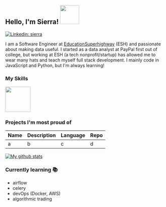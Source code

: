 ## Hello, I'm Sierra! <img src='https://media.giphy.com/media/7uhrpnv9mibtyFHR0l/giphy.gif' height='60px' />

[![Linkedin: sierra](https://img.shields.io/badge/-sierra-blue?style=flat-square&logo=Linkedin&logoColor=white&link=https://www.linkedin.com/in/scostanza/)](https://www.linkedin.com/in/scostanza/)

I am a Software Engineer at [EducationSuperhighway](https://www.educationsuperhighway.org/) (ESH) and passionate about making data useful. I started as a data analyst at PayPal first out of college, but working at ESH (a tech nonprofit/startup) has allowed me to wear many hats and teach myself full stack development. I mainly code in JavaScript and Python, but I'm always learning!

### My Skills
<img src='https://media.giphy.com/media/MXoyvLVaXqYbi6KUhu/giphy.gif' height='80px' />

### Projects I'm most proud of
| Name            | Description                                                         | Language      | Repo                                                      |
| --------------- | ------------------------------------------------------------------- | ------------- | ------------------------------------------------------ |
|     a   |                     b              |       c       |   d

<a href="https://github.com/anuraghazra/github-readme-stats">
  <img align="center" src="https://github-readme-stats.anuraghazra1.vercel.app/api?username=sierra073&count_private=true&show_icons=true&line_height=27&include_all_commits=true&hide=issues,contribs,prs,stars" alt="My github stats" />
</a>  

### Currently learning 📚
* airflow
* celery
* devOps (Docker, AWS)
* algorithmic trading
